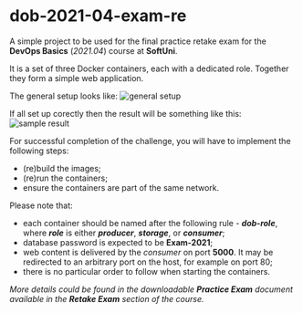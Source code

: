 # dob-2021-04-exam-re
A simple project to be used for the final practice retake exam for the **DevOps Basics** (*2021.04*) course at **SoftUni**. 

It is a set of three Docker containers, each with a dedicated role. Together they form a simple web application. 

The general setup looks like:
![general setup](https://github.com/shekeriev/dob-2021-04-exam-re/blob/main/setup.png?raw=true)

If all set up corectly then the result will be something like this:
![sample result](https://github.com/shekeriev/dob-2021-04-exam-re/blob/main/result.png?raw=true)

For successful completion of the challenge, you will have to implement the following steps:
 - (re)build the images;
 - (re)run the containers;
 - ensure the containers are part of the same network.

Please note that:
 - each container should be named after the following rule - ***dob-role***, where ***role*** is either ***producer***, ***storage***, or ***consumer***;
 - database password is expected to be **Exam-2021**;
 - web content is delivered by the *consumer* on port **5000**. It may be redirected to an arbitrary port on the host, for example on port 80;
 - there is no particular order to follow when starting the containers.

*More details could be found in the downloadable **Practice Exam** document available in the **Retake Exam** section of the course.*
